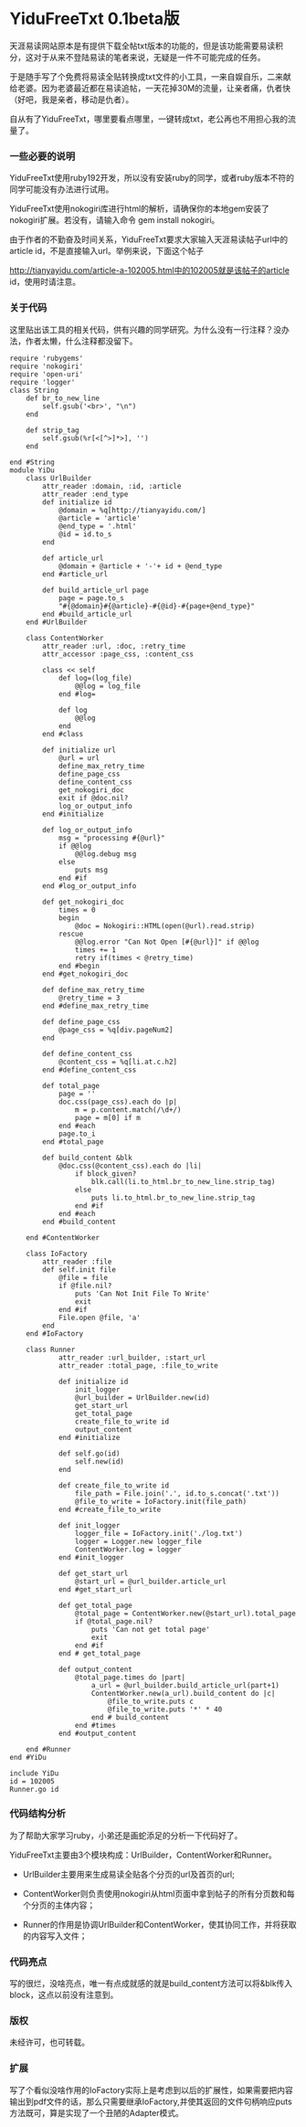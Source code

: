 YiduFreeTxt 0.1beta版
====================
天涯易读网站原本是有提供下载全帖txt版本的功能的，但是该功能需要易读积分，这对于从来不登陆易读的笔者来说，无疑是一件不可能完成的任务。

于是随手写了个免费将易读全贴转换成txt文件的小工具，一来自娱自乐，二来献给老婆。因为老婆最近都在易读追帖，一天花掉30M的流量，让亲者痛，仇者快（好吧，我是亲者，移动是仇者）。

自从有了YiduFreeTxt，哪里要看点哪里，一键转成txt，老公再也不用担心我的流量了。

### 一些必要的说明

YiduFreeTxt使用ruby192开发，所以没有安装ruby的同学，或者ruby版本不符的同学可能没有办法进行试用。

YiduFreeTxt使用nokogiri库进行html的解析，请确保你的本地gem安装了nokogiri扩展。若没有，请输入命令 gem install nokogiri。

由于作者的不勤奋及时间关系，YiduFreeTxt要求大家输入天涯易读帖子url中的article id，不是直接输入url。举例来说，下面这个帖子

http://tianyayidu.com/article-a-102005.html中的102005就是该帖子的article id，使用时请注意。

### 关于代码

这里贴出该工具的相关代码，供有兴趣的同学研究。为什么没有一行注释？没办法，作者太懒，什么注释都没留下。

	require 'rubygems'
	require 'nokogiri'
	require 'open-uri'
	require 'logger'
	class String
		def br_to_new_line
			self.gsub('<br>', "\n")
		end
		
		def strip_tag
			self.gsub(%r[<[^>]*>], '')
		end
			
	end #String
	module YiDu
		class UrlBuilder
			attr_reader :domain, :id, :article
			attr_reader :end_type
			def initialize id
				@domain = %q[http://tianyayidu.com/]
				@article = 'article'
				@end_type = '.html'
				@id = id.to_s
			end		
			
			def article_url
				@domain + @article + '-'+ id + @end_type
			end #article_url		
			
			def build_article_url page
				page = page.to_s
				"#{@domain}#{@article}-#{@id}-#{page+@end_type}"
			end #build_article_url		
		end #UrlBuilder
		
		class ContentWorker
			attr_reader :url, :doc, :retry_time
			attr_accessor :page_css, :content_css
			
			class << self
				def log=(log_file)
					@@log = log_file
				end #log=
				
				def log
					@@log
				end
			end #class
			
			def initialize url
				@url = url
				define_max_retry_time
				define_page_css
				define_content_css
				get_nokogiri_doc
				exit if @doc.nil?
				log_or_output_info
			end #initialize		
			
			def log_or_output_info
				msg = "processing #{@url}"
				if @@log
					@@log.debug msg
				else
					puts msg
				end #if
			end	#log_or_output_info	
					
			def get_nokogiri_doc
				times = 0
				begin
					@doc = Nokogiri::HTML(open(@url).read.strip)
				rescue
					@@log.error "Can Not Open [#{@url}]" if @@log
					times += 1
					retry if(times < @retry_time)
				end #begin
			end #get_nokogiri_doc
			
			def define_max_retry_time
				@retry_time = 3
			end #define_max_retry_time
			
			def define_page_css
				@page_css = %q[div.pageNum2]
			end
			
			def define_content_css
				@content_css = %q[li.at.c.h2]
			end #define_content_css
			
			def total_page
				page = ''
				doc.css(page_css).each do |p|
					m = p.content.match(/\d+/)				
					page = m[0] if m								
				end #each
				page.to_i
			end #total_page
			
			def build_content &blk
				@doc.css(@content_css).each do |li|
					if block_given?
						blk.call(li.to_html.br_to_new_line.strip_tag)
					else
						puts li.to_html.br_to_new_line.strip_tag
					end #if
				end #each 
			end #build_content
			
		end #ContentWorker
		
		class IoFactory
			attr_reader :file
			def self.init file
				@file = file
				if @file.nil?
					puts 'Can Not Init File To Write'
					exit
				end #if
				File.open @file, 'a'
			end		
		end #IoFactory
		
		class Runner		
				attr_reader :url_builder, :start_url
				attr_reader :total_page, :file_to_write
				
				def initialize id
					init_logger
					@url_builder = UrlBuilder.new(id)				
					get_start_url
					get_total_page
					create_file_to_write id				
					output_content
				end #initialize
				
				def self.go(id)
					self.new(id)
				end
				
				def create_file_to_write id
					file_path = File.join('.', id.to_s.concat('.txt'))
					@file_to_write = IoFactory.init(file_path)
				end #create_file_to_write
				
				def init_logger
					logger_file = IoFactory.init('./log.txt')
					logger = Logger.new logger_file
					ContentWorker.log = logger
				end #init_logger
				
				def get_start_url				
					@start_url = @url_builder.article_url
				end #get_start_url
				
				def get_total_page
					@total_page = ContentWorker.new(@start_url).total_page
					if @total_page.nil?
						puts 'Can not get total page'
						exit
					end #if
				end # get_total_page
				
				def output_content				
					@total_page.times do |part|
						a_url = @url_builder.build_article_url(part+1)
						ContentWorker.new(a_url).build_content do |c|
							@file_to_write.puts c
							@file_to_write.puts '*' * 40
						end # build_content
					end #times
				end #output_content
			
		end #Runner
	end #YiDu

	include YiDu
	id = 102005
	Runner.go id

### 代码结构分析

为了帮助大家学习ruby，小弟还是画蛇添足的分析一下代码好了。

YiduFreeTxt主要由3个模块构成：UrlBuilder，ContentWorker和Runner。

* UrlBuilder主要用来生成易读全贴各个分页的url及首页的url;

* ContentWorker则负责使用nokogiri从html页面中拿到帖子的所有分页数和每个分页的主体内容；

* Runner的作用是协调UrlBuilder和ContentWorker，使其协同工作，并将获取的内容写入文件；

### 代码亮点

写的很烂，没啥亮点，唯一有点成就感的就是build_content方法可以将&blk传入block，这点以前没有注意到。

### 版权

未经许可，也可转载。


### 扩展

写了个看似没啥作用的IoFactory实际上是考虑到以后的扩展性，如果需要把内容输出到pdf文件的话，那么只需要继承IoFactory,并使其返回的文件句柄响应puts方法既可，算是实现了一个丑陋的Adapter模式。









